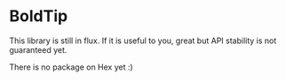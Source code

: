 # BoldTip

This library is still in flux. If it is useful to you, great but API stability is not guaranteed yet.

There is no package on Hex yet :)
